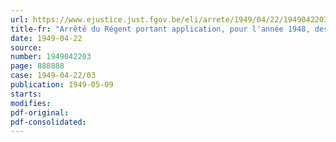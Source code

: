 ```yaml
---
url: https://www.ejustice.just.fgov.be/eli/arrete/1949/04/22/1949042203/justel
title-fr: "Arrêté du Régent portant application, pour l'année 1948, des dispositions de l'arrêté du Régent du 17 décembre 1947 octroyant une indemnité de logement aux militaires de rang subalterne de la gendarmerie de la catégorie des mariés et assimilés non-logés aux frais de l'Etat"
date: 1949-04-22
source:
number: 1949042203
page: 888888
case: 1949-04-22/03
publication: 1949-05-09
starts:
modifies:
pdf-original:
pdf-consolidated:
---
```


